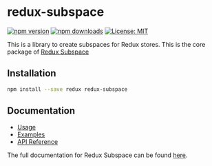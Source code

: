 # redux-subspace

[![npm version](https://img.shields.io/npm/v/redux-subspace.svg?style=flat-square)](https://www.npmjs.com/package/redux-subspace)
[![npm downloads](https://img.shields.io/npm/dm/redux-subspace.svg?style=flat-square)](https://www.npmjs.com/package/redux-subspace)
[![License: MIT](https://img.shields.io/npm/l/redux-subspace.svg?style=flat-square)](/LICENSE.md)

This is a library to create subspaces for Redux stores. This is the core package of [Redux Subspace](/)

## Installation

```sh
npm install --save redux redux-subspace
```

## Documentation

* [Usage](/docs/basics/CreatingSubspaces.md)
* [Examples](/docs/Examples.md#redux-subspace)
* [API Reference](/packages/redux-subspace/docs/api/README.md)

The full documentation for Redux Subspace can be found [here](https://ioof-holdings.github.io/redux-subspace/).
